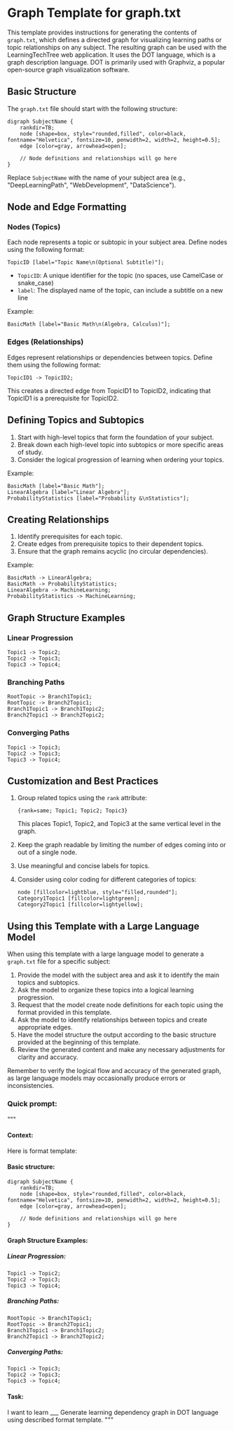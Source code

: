 # Graph Template for graph.txt

This template provides instructions for generating the contents of `graph.txt`, which defines a directed graph for visualizing learning paths or topic relationships on any subject. The resulting graph can be used with the LearningTechTree web application. It uses the DOT language, which is a graph description language. DOT is primarily used with Graphviz, a popular open-source graph visualization software. 

## Basic Structure

The `graph.txt` file should start with the following structure:

```
digraph SubjectName {
    rankdir=TB;
    node [shape=box, style="rounded,filled", color=black, fontname="Helvetica", fontsize=10, penwidth=2, width=2, height=0.5];
    edge [color=gray, arrowhead=open];

    // Node definitions and relationships will go here
}
```

Replace `SubjectName` with the name of your subject area (e.g., "DeepLearningPath", "WebDevelopment", "DataScience").

## Node and Edge Formatting

### Nodes (Topics)
Each node represents a topic or subtopic in your subject area. Define nodes using the following format:

```
TopicID [label="Topic Name\n(Optional Subtitle)"];
```

- `TopicID`: A unique identifier for the topic (no spaces, use CamelCase or snake_case)
- `label`: The displayed name of the topic, can include a subtitle on a new line

Example:
```
BasicMath [label="Basic Math\n(Algebra, Calculus)"];
```

### Edges (Relationships)
Edges represent relationships or dependencies between topics. Define them using the following format:

```
TopicID1 -> TopicID2;
```

This creates a directed edge from TopicID1 to TopicID2, indicating that TopicID1 is a prerequisite for TopicID2.

## Defining Topics and Subtopics

1. Start with high-level topics that form the foundation of your subject.
2. Break down each high-level topic into subtopics or more specific areas of study.
3. Consider the logical progression of learning when ordering your topics.

Example:
```
BasicMath [label="Basic Math"];
LinearAlgebra [label="Linear Algebra"];
ProbabilityStatistics [label="Probability &\nStatistics"];
```

## Creating Relationships

1. Identify prerequisites for each topic.
2. Create edges from prerequisite topics to their dependent topics.
3. Ensure that the graph remains acyclic (no circular dependencies).

Example:
```
BasicMath -> LinearAlgebra;
BasicMath -> ProbabilityStatistics;
LinearAlgebra -> MachineLearning;
ProbabilityStatistics -> MachineLearning;
```

## Graph Structure Examples

### Linear Progression
```
Topic1 -> Topic2;
Topic2 -> Topic3;
Topic3 -> Topic4;
```

### Branching Paths
```
RootTopic -> Branch1Topic1;
RootTopic -> Branch2Topic1;
Branch1Topic1 -> Branch1Topic2;
Branch2Topic1 -> Branch2Topic2;
```

### Converging Paths
```
Topic1 -> Topic3;
Topic2 -> Topic3;
Topic3 -> Topic4;
```

## Customization and Best Practices

1. Group related topics using the `rank` attribute:
   ```
   {rank=same; Topic1; Topic2; Topic3}
   ```
   This places Topic1, Topic2, and Topic3 at the same vertical level in the graph.

2. Keep the graph readable by limiting the number of edges coming into or out of a single node.

3. Use meaningful and concise labels for topics.

4. Consider using color coding for different categories of topics:
   ```
   node [fillcolor=lightblue, style="filled,rounded"];
   Category1Topic1 [fillcolor=lightgreen];
   Category2Topic1 [fillcolor=lightyellow];
   ```

## Using this Template with a Large Language Model

When using this template with a large language model to generate a `graph.txt` file for a specific subject:

1. Provide the model with the subject area and ask it to identify the main topics and subtopics.
2. Ask the model to organize these topics into a logical learning progression.
3. Request that the model create node definitions for each topic using the format provided in this template.
4. Ask the model to identify relationships between topics and create appropriate edges.
5. Have the model structure the output according to the basic structure provided at the beginning of this template.
6. Review the generated content and make any necessary adjustments for clarity and accuracy.

Remember to verify the logical flow and accuracy of the generated graph, as large language models may occasionally produce errors or inconsistencies.

### Quick prompt:

"""
#### Context:
Here is format template:
#### Basic structure:

```
digraph SubjectName {
    rankdir=TB;
    node [shape=box, style="rounded,filled", color=black, fontname="Helvetica", fontsize=10, penwidth=2, width=2, height=0.5];
    edge [color=gray, arrowhead=open];

    // Node definitions and relationships will go here
}
```

#### Graph Structure Examples:

##### Linear Progression:
```
Topic1 -> Topic2;
Topic2 -> Topic3;
Topic3 -> Topic4;
```

##### Branching Paths:
```
RootTopic -> Branch1Topic1;
RootTopic -> Branch2Topic1;
Branch1Topic1 -> Branch1Topic2;
Branch2Topic1 -> Branch2Topic2;
```

##### Converging Paths:
```
Topic1 -> Topic3;
Topic2 -> Topic3;
Topic3 -> Topic4;
```
#### Task:
I want to learn ___ Generate learning dependency graph in DOT language using described format template.
"""